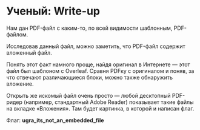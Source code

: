 # Ученый: Write-up

Нам дан PDF-файл с каким-то, по всей видимости шаблонным, PDF-файлом.

Исследовав данный файл, можно заметить, что PDF-файл содержит вложенный 
файл.

Понять этот факт намного проще, найдя оригинал в Интернете — этот
файл был шаблоном с Overleaf. Сравня PDFку с оригиналом и поняв, за что отвечают 
различающиеся блоки, можно также обнаружить вложение.

Открыть же искомый файл очень просто — любой десктопный PDF-ридер (например, 
стандартный Adobe Reader) показывает такие файлы на вкладке «Вложения». Там 
будет картинка, в которой и написан флаг.

Флаг: **ugra_its_not_an_embedded_file**

